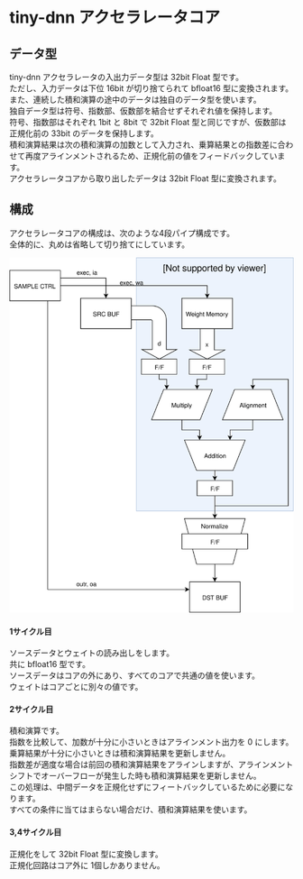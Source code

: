# tiny-dnn アクセラレータコア

## データ型

tiny-dnn アクセラレータの入出力データ型は 32bit Float 型です。  
ただし、入力データは下位 16bit が切り捨てられて bfloat16 型に変換されます。  
また、連続した積和演算の途中のデータは独自のデータ型を使います。  
独自データ型は符号、指数部、仮数部を結合せずそれぞれ値を保持します。  
符号、指数部はそれぞれ 1bit と 8bit で 32bit Float 型と同じですが、仮数部は正規化前の 33bit のデータを保持します。  
積和演算結果は次の積和演算の加数として入力され、乗算結果との指数差に合わせて再度アラインメントされるため、正規化前の値をフィードバックしています。  
アクセラレータコアから取り出したデータは 32bit Float 型に変換されます。

## 構成

アクセラレータコアの構成は、次のような4段パイプ構成です。  
全体的に、丸めは省略して切り捨てにしています。

![core](core.svg)

#### 1サイクル目

ソースデータとウェイトの読み出しをします。  
共に bfloat16 型です。  
ソースデータはコアの外にあり、すべてのコアで共通の値を使います。  
ウェイトはコアごとに別々の値です。

#### 2サイクル目

積和演算です。  
指数を比較して、加数が十分に小さいときはアラインメント出力を 0 にします。  
乗算結果が十分に小さいときは積和演算結果を更新しません。  
指数差が適度な場合は前回の積和演算結果をアラインしますが、アラインメントシフトでオーバーフローが発生した時も積和演算結果を更新しません。  
この処理は、中間データを正規化せずにフィートバックしているために必要になります。  
すべての条件に当てはまらない場合だけ、積和演算結果を使います。

#### 3,4サイクル目

正規化をして 32bit Float 型に変換します。  
正規化回路はコア外に 1個しかありません。